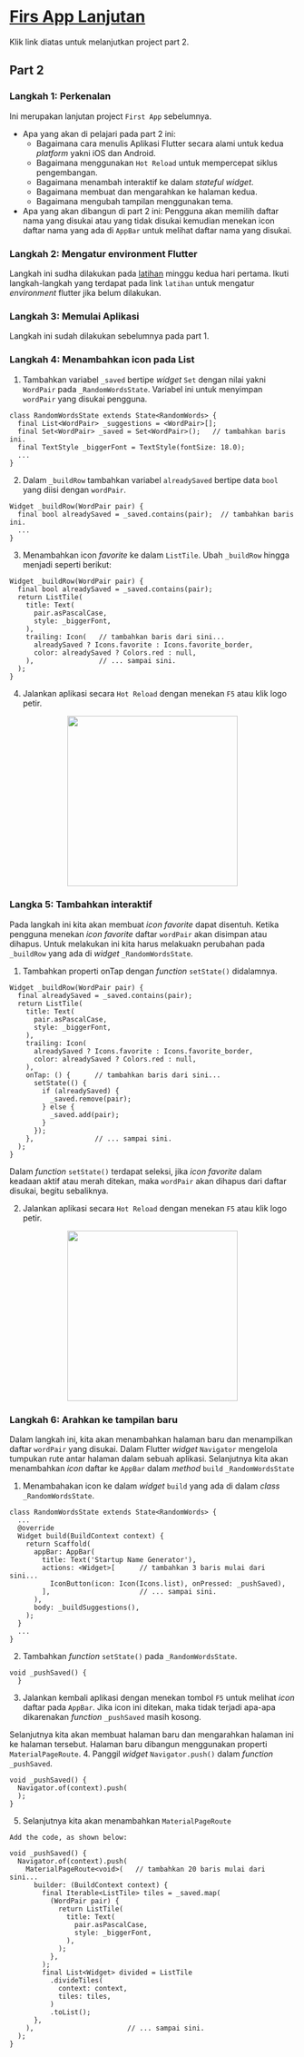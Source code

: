 # [Firs App Lanjutan](https://codelabs.developers.google.com/codelabs/first-flutter-app-pt2/#0)
Klik link diatas untuk melanjutkan project part 2.

## Part 2
### Langkah 1: Perkenalan
Ini merupakan lanjutan project `First App` sebelumnya.
- Apa yang akan di pelajari pada part 2 ini:
    * Bagaimana cara menulis Aplikasi Flutter secara alami untuk kedua *platform* yakni iOS dan Android.
    * Bagaimana menggunakan `Hot Reload` untuk mempercepat siklus pengembangan.
    * Bagaimana menambah interaktif ke dalam *stateful widget*.
    * Bagaimana membuat dan mengarahkan ke halaman kedua.
    * Bagaimana mengubah tampilan menggunakan tema.
- Apa yang akan dibangun di part 2 ini:
Pengguna akan memilih daftar nama yang disukai atau yang tidak disukai kemudian menekan icon daftar nama yang ada di `AppBar` untuk melihat daftar nama yang disukai.
### Langkah 2: Mengatur environment Flutter
Langkah ini sudha dilakukan pada [latihan](https://github.com/riansyahrobi8/praxis-academy/tree/master/novice/-02-01/latihan) minggu kedua hari pertama. Ikuti langkah-langkah yang terdapat pada link `latihan` untuk mengatur *environment* flutter jika belum dilakukan.
### Langkah 3: Memulai Aplikasi
Langkah ini sudah dilakukan sebelumnya pada part 1.
### Langkah 4: Menambahkan icon pada List
1. Tambahkan variabel `_saved` bertipe *widget* `Set` dengan nilai yakni `WordPair` pada `_RandomWordsState`. Variabel ini untuk menyimpan `wordPair` yang disukai pengguna.
```
class RandomWordsState extends State<RandomWords> {
  final List<WordPair> _suggestions = <WordPair>[];
  final Set<WordPair> _saved = Set<WordPair>();   // tambahkan baris ini.
  final TextStyle _biggerFont = TextStyle(fontSize: 18.0);
  ...
}
```
2. Dalam `_buildRow` tambahkan variabel `alreadySaved` bertipe data `bool` yang diisi dengan `wordPair`.
```
Widget _buildRow(WordPair pair) {
  final bool alreadySaved = _saved.contains(pair);  // tambahkan baris ini.
  ...
}
```
3. Menambahkan icon *favorite* ke dalam `ListTile`. Ubah `_buildRow` hingga menjadi seperti berikut:
```
Widget _buildRow(WordPair pair) {
  final bool alreadySaved = _saved.contains(pair);
  return ListTile(
    title: Text(
      pair.asPascalCase,
      style: _biggerFont,
    ),
    trailing: Icon(   // tambahkan baris dari sini... 
      alreadySaved ? Icons.favorite : Icons.favorite_border,
      color: alreadySaved ? Colors.red : null,
    ),                // ... sampai sini.
  );
}
```
4. Jalankan aplikasi secara `Hot Reload` dengan menekan `F5` atau klik logo petir.
<p align="center">
    <img src="https://github.com/riansyahrobi8/praxis-academy/blob/master/novice/-02-01/kasus/gambar/part21.png" width="300">
</p>

### Langka 5: Tambahkan interaktif
Pada langkah ini kita akan membuat *icon favorite* dapat disentuh. Ketika pengguna menekan *icon favorite* daftar `wordPair` akan disimpan atau dihapus. Untuk melakukan ini kita harus melakuakn perubahan pada `_buildRow` yang ada di *widget* `_RandomWordsState`.
1. Tambahkan properti onTap dengan *function* `setState()` didalamnya.
```
Widget _buildRow(WordPair pair) {
  final alreadySaved = _saved.contains(pair);
  return ListTile(
    title: Text(
      pair.asPascalCase,
      style: _biggerFont,
    ),
    trailing: Icon(
      alreadySaved ? Icons.favorite : Icons.favorite_border,
      color: alreadySaved ? Colors.red : null,
    ),
    onTap: () {      // tambahkan baris dari sini...
      setState(() {
        if (alreadySaved) {
          _saved.remove(pair);
        } else { 
          _saved.add(pair); 
        } 
      });
    },               // ... sampai sini.
  );
}
```
Dalam *function* `setState()` terdapat seleksi, jika *icon favorite* dalam keadaan aktif atau merah ditekan, maka `wordPair` akan dihapus dari daftar disukai, begitu sebaliknya.
<br/>

2. Jalankan aplikasi secara `Hot Reload` dengan menekan `F5` atau klik logo petir.
<p align="center">
  <img src="https://github.com/riansyahrobi8/praxis-academy/blob/master/novice/-02-01/kasus/gambar/part22.png" width="300">
</p>

### Langkah 6: Arahkan ke tampilan baru
Dalam langkah ini, kita akan menambahkan halaman baru dan menampilkan daftar `wordPair` yang disukai. Dalam Flutter *widget* `Navigator` mengelola tumpukan rute antar halaman dalam sebuah aplikasi. Selanjutnya kita akan menambahkan *icon* daftar ke `AppBar` dalam *method* `build` `_RandomWordsState`
1. Menambahakan icon ke dalam *widget* `build` yang ada di dalam *class* `_RandomWordsState`.
```
class RandomWordsState extends State<RandomWords> {
  ...
  @override
  Widget build(BuildContext context) {
    return Scaffold(
      appBar: AppBar(
        title: Text('Startup Name Generator'),
        actions: <Widget>[      // tambahkan 3 baris mulai dari sini...
          IconButton(icon: Icon(Icons.list), onPressed: _pushSaved),
        ],                      // ... sampai sini.
      ),
      body: _buildSuggestions(),
    );
  }
  ...
}
```
2. Tambahkan *function* `setState()` pada `_RandomWordsState`.
```
void _pushSaved() {
  }
```
3. Jalankan kembali aplikasi dengan menekan tombol `F5` untuk melihat *icon* daftar pada `AppBar`. Jika icon ini ditekan, maka tidak terjadi apa-apa dikarenakan *function* `_pushSaved` masih kosong. 

Selanjutnya kita akan membuat halaman baru dan mengarahkan halaman ini ke halaman tersebut. Halaman baru dibangun menggunakan properti `MaterialPageRoute`.
4. Panggil *widget* `Navigator.push()` dalam *function* `_pushSaved`.
```
void _pushSaved() {
  Navigator.of(context).push(
  );
}
```
5. Selanjutnya kita akan menambahkan `MaterialPageRoute`
```
Add the code, as shown below:

void _pushSaved() {
  Navigator.of(context).push(
    MaterialPageRoute<void>(   // tambahkan 20 baris mulai dari sini...
      builder: (BuildContext context) {
        final Iterable<ListTile> tiles = _saved.map(
          (WordPair pair) {
            return ListTile(
              title: Text(
                pair.asPascalCase,
                style: _biggerFont,
              ),
            );
          },
        );
        final List<Widget> divided = ListTile
          .divideTiles(
            context: context,
            tiles: tiles,
          )
          .toList();
      },
    ),                       // ... sampai sini.
  );
}
```